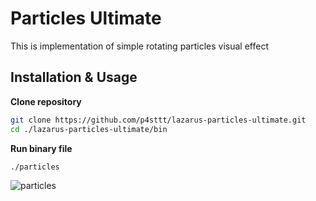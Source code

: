 # Particles Ultimate

This is implementation of simple rotating particles visual effect

## Installation & Usage

**Clone repository**
```bash
git clone https://github.com/p4sttt/lazarus-particles-ultimate.git
cd ./lazarus-particles-ultimate/bin
```

**Run binary file**
```bash
./particles
```

![particles]([https://media2.giphy.com/media/v1.Y2lkPTc5MGI3NjExdjdmaXZwY2JhZ3gyeG9kdGQ5a280cjVxaHptcTMyODhqdjllZGljeiZlcD12MV9pbnRlcm5hbF9naWZfYnlfaWQmY3Q9Zw/xqOHmSPvlkMIECJY6h/giphy.gif](https://i.giphy.com/media/v1.Y2lkPTc5MGI3NjExcDVlcmIyMzlocHl0ZTRsMXpwZXBjZjl2NGp3cXJlMmVlMXoyNTc1NSZlcD12MV9pbnRlcm5hbF9naWZfYnlfaWQmY3Q9Zw/SmFfa6Q17JkZujyjlq/giphy.gif))
